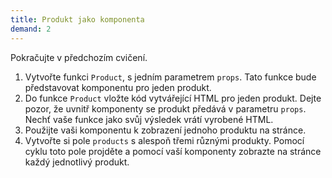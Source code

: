 ```yaml
---
title: Produkt jako komponenta
demand: 2
---
```


Pokračujte v předchozím cvičení. 

1. Vytvořte funkci `Product`, s jedním parametrem `props`. Tato funkce bude představovat komponentu pro jeden produkt.
1. Do funkce `Product` vložte kód vytvářející HTML pro jeden produkt. Dejte pozor, že uvnitř komponenty se produkt předává v parametru `props`. Nechť vaše funkce jako svůj výsledek vrátí vyrobené HTML. 
1. Použijte vaši komponentu k zobrazení jednoho produktu na stránce.
1. Vytvořte si pole `products` s alespoň třemi různými produkty. Pomocí cyklu toto pole projděte a pomocí vaší komponenty zobrazte na stránce každý jednotlivý produkt.